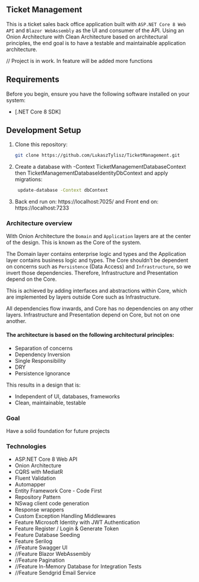 ## Ticket Management
This is a ticket sales back office application built with `ASP.NET Core 8 Web API` and  `Blazor WebAssembly` as the UI and consumer of the API. Using an Onion Architecture with Clean Architecture based on architectural principles, the end goal is to have a testable and maintainable application architecture. 

// Project is in work. In feature will be added more functions

## Requirements

Before you begin, ensure you have the following software installed on your system:

- [.NET Core 8 SDK]

## Development Setup
1. Clone this repository:
   ```bash
   git clone https://github.com/LukaszTylisz/TicketManagement.git
   
2. Create a database with -Context TicketManagementDatabaseContext then TicketManagementDatabaseIdentityDbContext and apply migrations:
   ```bash
    update-database -Context dbContext
3. Back end run on: https://localhost:7025/ and Front end on: https://localhost:7233

### Architecture overview

With Onion Architecture the `Domain` and `Application` layers are at the center of the design. This is known as the Core of the system.

The Domain layer contains enterprise logic and types and the Application layer contains business logic and types. The Core shouldn’t be dependent on concerns such as `Persistence` (Data Access) and `Infrastructure`, so we invert those dependencies. Therefore, Infrastructure and Presentation depend on the Core.

This is achieved by adding interfaces and abstractions within Core, which are implemented by layers outside Core such as Infrastructure.

All dependencies flow inwards, and Core has no dependencies on any other layers. Infrastructure and Presentation depend on Core, but not on one another.

#### The architecture is based on the following architectural principles:

- Separation of concerns
- Dependency Inversion
- Single Responsibility
- DRY
- Persistence Ignorance

This results in a design that is:
- Independent of UI, databases, frameworks
- Clean, maintainable, testable

### Goal
Have a solid foundation for future projects

### Technologies

- ASP.NET Core 8 Web API
- Onion Architecture
- CQRS with MediatR
- Fluent Validation
- Automapper
- Entity Framework Core - Code First
- Repository Pattern
- NSwag client code generation
- Response wrappers
- Custom Exception Handling Middlewares
- Feature Microsoft Identity with JWT Authentication
- Feature Register / Login & Generate Token
- Feature Database Seeding
- Feature Serilog
 - //Feature Swagger UI
 - //Feature Blazor WebAssembly
 - //Feature Pagination
 - //Feature In-Memory Database for Integration Tests
 - //Feature Sendgrid Email Service


